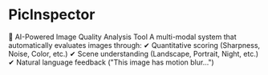 # PicInspector
📸 AI-Powered Image Quality Analysis Tool  A multi-modal system that automatically evaluates images through: ✔ Quantitative scoring (Sharpness, Noise, Color, etc.) ✔ Scene understanding (Landscape, Portrait, Night, etc.) ✔ Natural language feedback ("This image has motion blur...")
